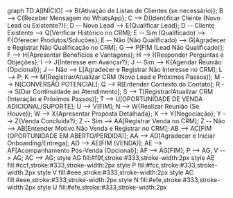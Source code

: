 graph TD
    A[INÍCIO] --> B{Ativação de Listas de Clientes (se necessário)};
    B --> C{Receber Mensagem no WhatsApp};
    C --> D{Identificar Cliente (Novo Lead ou Existente?)};
    D -- Novo Lead --> E{Qualificar Lead};
    D -- Cliente Existente --> Q[Verificar Histórico no CRM];
    E -- Sim (Qualificado) --> F{Oferecer Produtos/Soluções};
    E -- Não (Não Qualificado) --> G[Agradecer e Registrar Não Qualificação no CRM];
    G --> P[FIM (Lead Não Qualificado)];
    F --> H{Apresentar Benefícios e Vantagens};
    H --> I{Responder Perguntas e Objeções};
    I --> J{Interesse em Avançar?};
    J -- Sim --> K{Agendar Reunião (Opcional)};
    J -- Não --> L[Agradecer e Registrar Não Interesse no CRM];
    L --> P;
    K --> M[Registrar/Atualizar CRM (Novo Lead e Próximos Passos)];
    M --> N[CONVERSÃO POTENCIAL];
    Q --> R[Entender Contexto do Contato];
    R --> S[Dar Continuidade ao Atendimento];
    S --> T[Registrar/Atualizar CRM (Interação e Próximos Passos)];
    T --> U[OPORTUNIDADE DE VENDA ADICIONAL/SUPORTE];
    U --> V[FIM];
    N --> W{Realizar Reunião (Se Houve)};
    W --> X{Apresentar Proposta Detalhada};
    X --> Y{Negociação};
    Y --> Z{Venda Concluída?};
    Z -- Sim --> AA[Registrar Venda no CRM];
    Z -- Não --> AB[Entender Motivo Não Venda e Registrar no CRM];
    AB --> AC[FIM (OPORTUNIDADE EM ABERTO/PERDIDA)];
    AA --> AD[Agradecer e Iniciar Onboarding/Entrega];
    AD --> AE[FIM (VENDA)];
    AE --> AF[Acompanhamento Pós-Venda (Opcional)];
    AF --> AG[FIM];
    P --> AG;
    V --> AG;
    AC --> AG;
    style AG fill:#f9f,stroke:#333,stroke-width:2px
    style AE fill:#ccf,stroke:#333,stroke-width:2px
    style P fill:#fcc,stroke:#333,stroke-width:2px
    style V fill:#eee,stroke:#333,stroke-width:2px
    style AC fill:#eee,stroke:#333,stroke-width:2px
    style N fill:#efe,stroke:#333,stroke-width:2px
    style U fill:#efe,stroke:#333,stroke-width:2px
